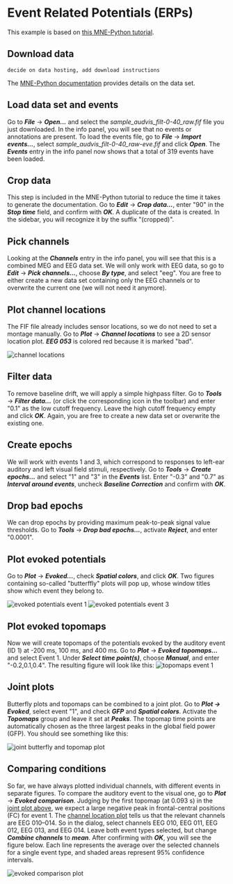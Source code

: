 # Event Related Potentials (ERPs)
This example is based on [this MNE-Python tutorial](https://mne.tools/stable/auto_tutorials/evoked/30_eeg_erp.html).

## Download data

```{admonition} TODO
decide on data hosting, add download instructions
```
The [MNE-Python documentation](https://mne.tools/stable/overview/datasets_index.html#sample) provides details on the data set.


## Load data set and events
Go to **_File_** → **_Open..._** and select the *sample_audvis_filt-0-40_raw.fif* file you just downloaded.
In the info panel, you will see that no events or annotations are present.
To load the events file, go to **_File_** → **_Import events..._**, select *sample_audvis_filt-0-40_raw-eve.fif* and click **_Open_**.
The **_Events_** entry in the info panel now shows that a total of 319 events have been loaded.


## Crop data
This step is included in the MNE-Python tutorial to reduce the time it takes to generate the documentation.
Go to **_Edit_** → **_Crop data..._**, enter "90" in the **_Stop time_** field, and confirm with **_OK_**.
A duplicate of the data is created.
In the sidebar, you will recognize it by the suffix "(cropped)".


## Pick channels
Looking at the **_Channels_** entry in the info panel, you will see that this is a combined MEG and EEG data set.
We will only work with EEG data, so go to **_Edit_** → **_Pick channels..._**, choose **_By type_**, and select "eeg".
You are free to either create a new data set containing only the EEG channels or to overwrite the current one (we will not need it anymore).

## Plot channel locations
The FIF file already includes sensor locations, so we do not need to set a montage manually.
Go to **_Plot_** → **_Channel locations_** to see a 2D sensor location plot.
**_EEG 053_** is colored red because it is marked "bad".

![channel locations](./erp/sensor_locations.png)


## Filter data
To remove baseline drift, we will apply a simple highpass filter.
Go to **_Tools_** → **_Filter data..._** (or click the corresponding icon in the toolbar) and enter "0.1" as the low cutoff frequency.
Leave the high cutoff frequency empty and click **_OK_**.
Again, you are free to create a new data set or overwrite the existing one.


## Create epochs
We will work with events 1 and 3, which correspond to responses to left-ear auditory and left visual field stimuli, respectively.
Go to **_Tools_** → **_Create epochs..._** and select "1" and "3" in the **_Events_** list.
Enter "-0.3" and "0.7" as **_Interval around events_**, uncheck **_Baseline Correction_** and confirm with **_OK_**.


## Drop bad epochs
We can drop epochs by providing maximum peak-to-peak signal value thresholds.
Go to **_Tools_** → **_Drop bad epochs..._**, activate **_Reject_**, and enter "0.0001".


## Plot evoked potentials
Go to **_Plot_** → **_Evoked..._**, check **_Spatial colors_**, and click **_OK_**.
Two figures containing so-called "butterffly" plots will pop up, whose window titles show which event they belong to.

![evoked potentials event 1](./erp/evoked_event_1.png) ![evoked potentials event 3](./erp/evoked_event_3.png)

## Plot evoked topomaps
Now we will create topomaps of the potentials evoked by the auditory event (ID 1) at -200 ms, 100 ms, and 400 ms.
Go to **_Plot_** → **_Evoked topomaps..._** and select Event 1.
Under **_Select time point(s)_**, choose **_Manual_**, and enter "-0.2,0.1,0.4".
The resulting figure will look like this:
![topomaps event 1](./erp/topomaps_event_1.png)


## Joint plots
Butterfly plots and topomaps can be combined to a joint plot.
Go to **_Plot → Evoked_**, select event "1", and check **_GFP_** and **_Spatial colors_**.
Activate the **_Topomaps_** group and leave it set at **_Peaks_**.
The topomap time points are automatically chosen as the three largest peaks in the global field power (GFP).
You should see something like this:

![joint butterfly and topomap plot](./erp/joint_plot.png)


## Comparing conditions
So far, we have always plotted individual channels, with different events in separate figures.
To compare the auditory event to the visual one, go to **_Plot_** → **_Evoked comparison_**.
Judging by the first topomap (at 0.093 s) in the [joint plot above](#joint-plots), we expect a large negative peak in frontal-central positions (FC) for event 1.
The [channel location plot](#plot-channel-locations) tells us that the relevant channels are EEG 010–014.
So in the dialog, select channels EEG 010, EEG 011, EEG 012, EEG 013, and EEG 014.
Leave both event types selected, but change **_Combine channels_** to **_mean_**.
After confirming with **_OK_**, you will see the figure below.
Each line represents the average over the selected channels for a single event type, and shaded areas represent 95% confidence intervals.

![evoked comparison plot](./erp/evoked_comparison.png)
